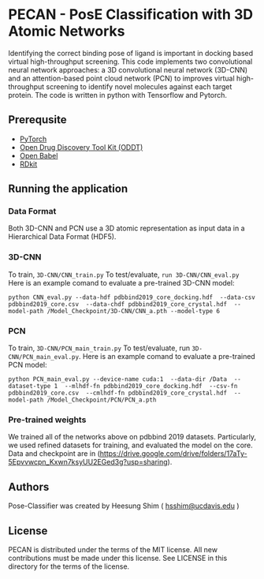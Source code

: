 # PECAN - PosE Classification with 3D Atomic Networks
Identifying the correct binding pose of ligand is important in docking based virtual high-throughput screening. This code implements two convolutional neural network approaches: a 3D convolutional neural network (3D-CNN) and an attention-based point cloud network (PCN) to improves virtual high-throughput screening to identify novel molecules against each target protein. The code is written in python with Tensorflow and Pytorch.
## Prerequsite
- [PyTorch](https://pytorch.org)
- [Open Drug Discovery Tool Kit (ODDT)](https://oddt.readthedocs.io/en/latest/)
- [Open Babel](https://openbabel.org/docs/dev/Installation/install.html)
- [RDkit](https://www.rdkit.org)

## Running the application

### Data Format
Both 3D-CNN and PCN use a 3D atomic representation as input data in a Hierarchical Data Format (HDF5). 

### 3D-CNN
To train, ```3D-CNN/CNN_train.py``` To test/evaluate, ```run 3D-CNN/CNN_eval.py```  Here is an example comand to evaluate a pre-trained 3D-CNN model:
```
python CNN_eval.py --data-hdf pdbbind2019_core_docking.hdf  --data-csv pdbbind2019_core.csv  --data-chdf pdbbind2019_core_crystal.hdf  --model-path /Model_Checkpoint/3D-CNN/CNN_a.pth --model-type 6 
```
### PCN
To train, ```3D-CNN/PCN_main_train.py``` To test/evaluate, run ```3D-CNN/PCN_main_eval.py```. Here is an example comand to evaluate a pre-trained PCN model:
```
python PCN_main_eval.py --device-name cuda:1  --data-dir /Data  --dataset-type 1  --mlhdf-fn pdbbind2019_core_docking.hdf  --csv-fn pdbbind2019_core.csv  --cmlhdf-fn pdbbind2019_core_crystal.hdf  --model-path /Model_Checkpoint/PCN/PCN_a.pth
```
### Pre-trained weights
We trained all of the networks above on pdbbind 2019 datasets. Particularly, we used refined datasets for training, and evaluated the model on the core. Data and checkpoint are in (https://drive.google.com/drive/folders/17aTy-5Epvvwcpn_Kxwn7ksyUU2EGed3g?usp=sharing).


## Authors
Pose-Classifier was created by Heesung Shim ( hsshim@ucdavis.edu )

## License
PECAN is distributed under the terms of the MIT license. All new contributions must be made under this license. See LICENSE in this directory for the terms of the license.
